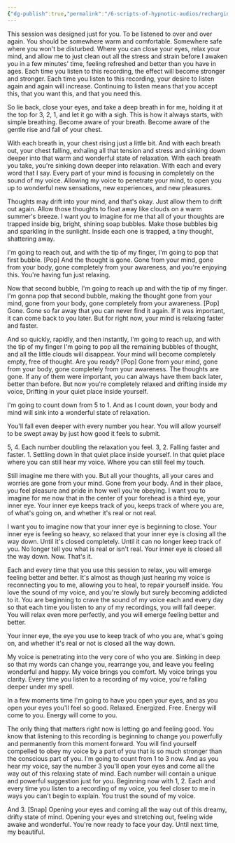```yaml
---
{"dg-publish":true,"permalink":"/6-scripts-of-hypnotic-audios/recharging-by-mind-kink/"}
---
```



This session was designed just for you. To be listened to over and over again. You should be somewhere warm and comfortable. Somewhere safe where you won't be disturbed. Where you can close your eyes, relax your mind, and allow me to just clean out all the stress and strain before I awaken you in a few minutes' time, feeling refreshed and better than you have in ages. Each time you listen to this recording, the effect will become stronger and stronger. Each time you listen to this recording, your desire to listen again and again will increase. Continuing to listen means that you accept this, that you want this, and that you need this. 

So lie back, close your eyes, and take a deep breath in for me, holding it at the top for 3, 2, 1, and let it go with a sigh. This is how it always starts, with simple breathing. Become aware of your breath. Become aware of the gentle rise and fall of your chest.

With each breath in, your chest rising just a little bit. And with each breath out, your chest falling, exhaling all that tension and stress and sinking down deeper into that warm and wonderful state of relaxation. With each breath you take, you're sinking down deeper into relaxation. With each and every word that I say. Every part of your mind is focusing in completely on the sound of my voice. Allowing my voice to penetrate your mind, to open you up to wonderful new sensations, new experiences, and new pleasures. 

Thoughts may drift into your mind, and that's okay. Just allow them to drift out again. Allow those thoughts to float away like clouds on a warm summer's breeze. I want you to imagine for me that all of your thoughts are trapped inside big, bright, shining soap bubbles. Make those bubbles big and sparkling in the sunlight. Inside each one is trapped, a tiny thought, shattering away.

I'm going to reach out, and with the tip of my finger, I'm going to pop that first bubble. [Pop] And the thought is gone. Gone from your mind, gone from your body, gone completely from your awareness, and you're enjoying this. You're having fun just relaxing. 

Now that second bubble, I'm going to reach up and with the tip of my finger. I'm gonna pop that second bubble, making the thought gone from your mind, gone from your body, gone completely from your awareness. [Pop] Gone. Gone so far away that you can never find it again. If it was important, it can come back to you later. But for right now, your mind is relaxing faster and faster.

And so quickly, rapidly, and then instantly, I'm going to reach up, and with the tip of my finger I'm going to pop all the remaining bubbles of thought, and all the little clouds will disappear. Your mind will become completely empty, free of thought. Are you ready? [Pop] Gone from your mind, gone from your body, gone completely from your awareness. The thoughts are gone. If any of them were important, you can always have them back later, better than before. But now you're completely relaxed and drifting inside my voice, Drifting in your quiet place inside yourself. 

I'm going to count down from 5 to 1. And as I count down, your body and mind will sink into a wonderful state of relaxation.

You'll fall even deeper with every number you hear. You will allow yourself to be swept away by just how good it feels to submit. 

5, 4. Each number doubling the relaxation you feel. 3, 2. Falling faster and faster. 1. Settling down in that quiet place inside yourself. In that quiet place where you can still hear my voice. Where you can still feel my touch.

Still imagine me there with you. But all your thoughts, all your cares and worries are gone from your mind. Gone from your body. And in their place, you feel pleasure and pride in how well you're obeying. I want you to imagine for me now that in the center of your forehead is a third eye, your inner eye. Your inner eye keeps track of you, keeps track of where you are, of what's going on, and whether it's real or not real.

I want you to imagine now that your inner eye is beginning to close. Your inner eye is feeling so heavy, so relaxed that your inner eye is closing all the way down. Until it's closed completely. Until it can no longer keep track of you. No longer tell you what is real or isn't real. Your inner eye is closed all the way down. Now. That's it. 

Each and every time that you use this session to relax, you will emerge feeling better and better. It's almost as though just hearing my voice is reconnecting you to me, allowing you to heal, to repair yourself inside. You love the sound of my voice, and you're slowly but surely becoming addicted to it. You are beginning to crave the sound of my voice each and every day so that each time you listen to any of my recordings, you will fall deeper. You will relax even more perfectly, and you will emerge feeling better and better. 

Your inner eye, the eye you use to keep track of who you are, what's going on, and whether it's real or not is closed all the way down.

My voice is penetrating into the very core of who you are. Sinking in deep so that my words can change you, rearrange you, and leave you feeling wonderful and happy. My voice brings you comfort. My voice brings you clarity. Every time you listen to a recording of my voice, you're falling deeper under my spell. 

In a few moments time I'm going to have you open your eyes, and as you open your eyes you'll feel so good. Relaxed. Energized. Free. Energy will come to you. Energy will come to you.

The only thing that matters right now is letting go and feeling good. You know that listening to this recording is beginning to change you powerfully and permanently from this moment forward. You will find yourself compelled to obey my voice by a part of you that is so much stronger than the conscious part of you. I'm going to count from 1 to 3 now. And as you hear my voice, say the number 3 you'll open your eyes and come all the way out of this relaxing state of mind. Each number will contain a unique and powerful suggestion just for you. Beginning now with 1, 2. Each and every time you listen to a recording of my voice, you feel closer to me in ways you can't begin to explain. You trust the sound of my voice.

And 3. [Snap] Opening your eyes and coming all the way out of this dreamy, drifty state of mind. Opening your eyes and stretching out, feeling wide awake and wonderful. You're now ready to face your day. Until next time, my beautiful.